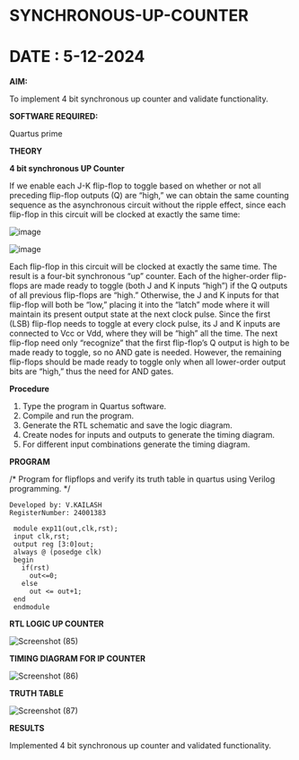 # SYNCHRONOUS-UP-COUNTER
# DATE : 5-12-2024
**AIM:**

To implement 4 bit synchronous up counter and validate functionality.

**SOFTWARE REQUIRED:**

Quartus prime

**THEORY**

**4 bit synchronous UP Counter**

If we enable each J-K flip-flop to toggle based on whether or not all preceding flip-flop outputs (Q) are “high,” we can obtain the same counting sequence as the asynchronous circuit without the ripple effect, since each flip-flop in this circuit will be clocked at exactly the same time:

![image](https://github.com/naavaneetha/SYNCHRONOUS-UP-COUNTER/assets/154305477/d5db3fa0-e413-404c-b80e-b2f39d82e7e8)


![image](https://github.com/naavaneetha/SYNCHRONOUS-UP-COUNTER/assets/154305477/52cb61eb-d04b-442d-810c-31185a68410b)

Each flip-flop in this circuit will be clocked at exactly the same time.
The result is a four-bit synchronous “up” counter. Each of the higher-order flip-flops are made ready to toggle (both J and K inputs “high”) if the Q outputs of all previous flip-flops are “high.”
Otherwise, the J and K inputs for that flip-flop will both be “low,” placing it into the “latch” mode where it will maintain its present output state at the next clock pulse.
Since the first (LSB) flip-flop needs to toggle at every clock pulse, its J and K inputs are connected to Vcc or Vdd, where they will be “high” all the time.
The next flip-flop need only “recognize” that the first flip-flop’s Q output is high to be made ready to toggle, so no AND gate is needed.
However, the remaining flip-flops should be made ready to toggle only when all lower-order output bits are “high,” thus the need for AND gates.

**Procedure**
 1. Type the program in Quartus software.
 2. Compile and run the program.
 3. Generate the RTL schematic and save the logic diagram.
 4. Create nodes for inputs and outputs to generate the timing diagram.
 5. For different input combinations generate the timing diagram.

**PROGRAM**

/* Program for flipflops and verify its truth table in quartus using Verilog programming. */
```
Developed by: V.KAILASH
RegisterNumber: 24001383
```

```
 module exp11(out,clk,rst);
 input clk,rst;
 output reg [3:0]out;
 always @ (posedge clk)
 begin
   if(rst)
     out<=0;
   else 
     out <= out+1;
 end
 endmodule
```






**RTL LOGIC UP COUNTER**


![Screenshot (85)](https://github.com/user-attachments/assets/6a66130e-5e84-463c-9b70-8ca73c12d5f9)




**TIMING DIAGRAM FOR IP COUNTER**


![Screenshot (86)](https://github.com/user-attachments/assets/a9cb61eb-657c-4491-a267-ee6f7fa4dd49)




**TRUTH TABLE**


![Screenshot (87)](https://github.com/user-attachments/assets/887b8155-78df-4ec5-be80-332f00c1ff5d)




**RESULTS**

Implemented 4 bit synchronous up counter and validated functionality.

